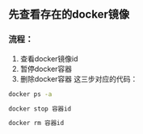 ## 先查看存在的docker镜像
### 流程：
1. 查看docker镜像id
2. 暂停docker容器
3. 删除docker容器
这三步对应的代码：

```bash
docker ps -a

docker stop 容器id

docker rm 容器id
```